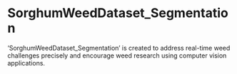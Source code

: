 # SorghumWeedDataset_Segmentation
‘SorghumWeedDataset_Segmentation’ is created to address real-time weed challenges precisely and encourage weed research using computer vision applications.
